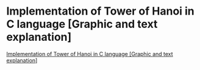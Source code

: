# Implementation of Tower of Hanoi in C language [Graphic and text explanation]
[Implementation of Tower of Hanoi in C language [Graphic and text explanation]](https://aiwithcloud.com/2022/09/15/implementation_of_tower_of_hanoi_in_c_language_graphic_and_text_explanation/)